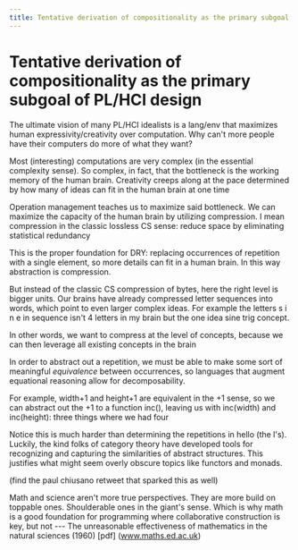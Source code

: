 ```yaml
---
title: Tentative derivation of compositionality as the primary subgoal of PL/HCI design
---
```


# Tentative derivation of compositionality as the primary subgoal of PL/HCI design

The ultimate vision of many PL/HCI idealists is a lang/env that maximizes human expressivity/creativity over computation. Why can't more people have their computers do more of what they want?

Most (interesting) computations are very complex (in the essential complexity sense). So complex, in fact, that the bottleneck is the working memory of the human brain. Creativity creeps along at the pace determined by how many of ideas can fit in the human brain at one time

Operation management teaches us to maximize said bottleneck. We can maximize the capacity of the human brain by utilizing compression. I mean compression in the classic lossless CS sense: reduce space by eliminating statistical redundancy

This is the proper foundation for DRY: replacing occurrences of repetition with a single element, so more details can fit in a human brain. In this way abstraction is compression.

But instead of the classic CS compression of bytes, here the right level is bigger units. Our brains have already compressed letter sequences into words, which point to even larger complex ideas. For example the letters s i n e in sequence isn't 4 letters in my brain but the one idea sine trig concept.

In other words, we want to compress at the level of concepts, because we can then leverage all existing concepts in the brain

In order to abstract out a repetition, we must be able to make some sort of meaningful _equivalence_ between occurrences, so languages that augment equational reasoning allow for decomposability. 

For example, width+1 and height+1 are equivalent in the +1 sense, so we can abstract out the +1 to a function inc(), leaving us with inc(width) and inc(height): three things where we had four

Notice this is much harder than determining the repetitions in hello (the l's). Luckily, the kind folks of category theory have developed tools for recognizing and capturing the similarities of abstract structures. This justifies what might seem overly obscure topics like functors and monads. 

(find the paul chiusano retweet that sparked this as well)

Math and science aren't more true perspectives. They are more build on toppable ones. Shoulderable ones in the giant's sense. Which is why math is a good foundation for programming where collaborative construction is key, but not --- The unreasonable effectiveness of mathematics in the natural sciences (1960) [pdf] (www.maths.ed.ac.uk)